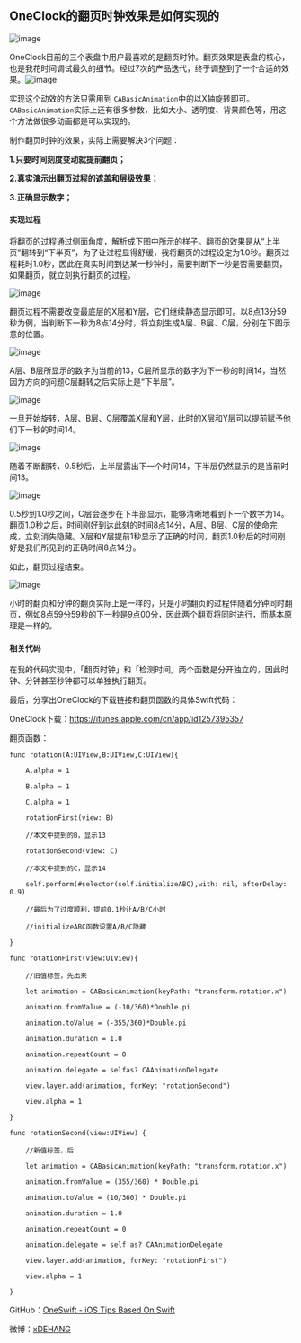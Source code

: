 ## OneClock的翻页时钟效果是如何实现的

![image](https://bjdehang.github.io/OneSwift/img/01/weibopeitu.png)

OneClock目前的三个表盘中用户最喜欢的是翻页时钟。翻页效果是表盘的核心，也是我花时间调试最久的细节。经过7次的产品迭代，终于调整到了一个合适的效果。
​
![image](https://bjdehang.github.io/OneSwift/img/01/OneClock翻页动画.gif)


实现这个动效的方法只需用到 `CABasicAnimation`中的以X轴旋转即可。`CABasicAnimation`实际上还有很多参数，比如大小、透明度、背景颜色等，用这个方法做很多动画都是可以实现的。


制作翻页时钟的效果，实际上需要解决3个问题：

**1.只要时间刻度变动就提前翻页；**

**2.真实演示出翻页过程的遮盖和层级效果；**

**3.正确显示数字；**


#### 实现过程

将翻页的过程通过侧面角度，解析成下图中所示的样子。翻页的效果是从“上半页”翻转到“下半页”，为了让过程显得舒缓，我将翻页的过程设定为1.0秒。翻页过程耗时1.0秒，因此在真实时间到达某一秒钟时，需要判断下一秒是否需要翻页，如果翻页，就立刻执行翻页的过程。

![image](https://bjdehang.github.io/OneSwift/img/01/OneClock翻页01.png)

翻页过程不需要改变最底层的X层和Y层，它们继续静态显示即可。以8点13分59秒为例，当判断下一秒为8点14分时，将立刻生成A层、B层、C层，分别在下图示意的位置。

![image](https://bjdehang.github.io/OneSwift/img/01/OneClock翻页02.png)


A层、B层所显示的数字为当前的13，C层所显示的数字为下一秒的时间14，当然因为方向的问题C层翻转之后实际上是“下半层”。

![image](https://bjdehang.github.io/OneSwift/img/01/OneClock翻页03.png)


一旦开始旋转，A层、B层、C层覆盖X层和Y层，此时的X层和Y层可以提前赋予他们下一秒的时间14。

![image](https://bjdehang.github.io/OneSwift/img/01/OneClock翻页04.png)

随着不断翻转，0.5秒后，上半层露出下一个时间14，下半层仍然显示的是当前时间13。

![image](https://bjdehang.github.io/OneSwift/img/01/OneClock翻页05.png)

0.5秒到1.0秒之间，C层会逐步在下半部显示，能够清晰地看到下一个数字为14。翻页1.0秒之后，时间刚好到达此刻的时间8点14分，A层、B层、C层的使命完成，立刻消失隐藏。X层和Y层提前1秒显示了正确的时间，翻页1.0秒后的时间刚好是我们所见到的正确时间8点14分。

如此，翻页过程结束。

![image](https://bjdehang.github.io/OneSwift/img/01/OneClock翻页06.png)


​小时的翻页和分钟的翻页实际上是一样的，只是小时翻页的过程伴随着分钟同时翻页，例如8点59分59秒的下一秒是9点00分，因此两个翻页将同时进行，而基本原理是一样的。



#### 相关代码

在我的代码实现中，「翻页时钟」和「检测时间」两个函数是分开独立的，因此时钟、分钟甚至秒钟都可以单独执行翻页。

最后，分享出OneClock的下载链接和翻页函数的具体Swift代码：

OneClock下载：https://itunes.apple.com/cn/app/id1257395357

翻页函数：

```
func rotation(A:UIView,B:UIView,C:UIView){

    A.alpha = 1

    B.alpha = 1

    C.alpha = 1

    rotationFirst(view: B)

    //本文中提到的B，显示13

    rotationSecond(view: C)

    //本文中提到的C，显示14

    self.perform(#selector(self.initializeABC),with: nil, afterDelay: 0.9)

    //最后为了过度顺利，提前0.1秒让A/B/C小时

    //initializeABC函数设置A/B/C隐藏

}
```

```
func rotationFirst(view:UIView){

    //旧值标签，先出来

    let animation = CABasicAnimation(keyPath: "transform.rotation.x")

    animation.fromValue = (-10/360)*Double.pi

    animation.toValue = (-355/360)*Double.pi

    animation.duration = 1.0

    animation.repeatCount = 0

    animation.delegate = selfas? CAAnimationDelegate

    view.layer.add(animation, forKey: "rotationSecond")

    view.alpha = 1

}
```



```
func rotationSecond(view:UIView) {

    //新值标签，后

    let animation = CABasicAnimation(keyPath: "transform.rotation.x")

    animation.fromValue = (355/360) * Double.pi

    animation.toValue = (10/360) * Double.pi

    animation.duration = 1.0

    animation.repeatCount = 0

    animation.delegate = self as? CAAnimationDelegate

    view.layer.add(animation, forKey: "rotationFirst")

    view.alpha = 1

}​​​​​

```


GitHub：[OneSwift - iOS Tips Based On Swift](https://bjdehang.github.io/OneSwift)

微博：[xDEHANG](http://weibo.com/bujidehang/)
